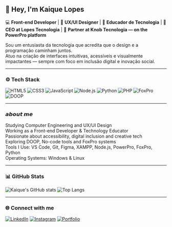 ## 👋 Hey, I'm Kaique Lopes

💻 **Front-end Developer** | 🎨 **UX/UI Designer** | 🧠 **Educador de Tecnologia** | 🚀 **CEO at Lopes Tecnologia** | 🤝 **Partner at Knob Tecnologia — on the PowerPro platform**

Sou um entusiasta da tecnologia que acredita que o design e a programação caminham juntos.  
Atuo na criação de interfaces intuitivas, acessíveis e visualmente impactantes — sempre com foco em inclusão digital e inovação social.  

---

### ⚙️ Tech Stack
![HTML5](https://img.shields.io/badge/HTML5-E34F26?style=for-the-badge&logo=html5&logoColor=white)
![CSS3](https://img.shields.io/badge/CSS3-1572B6?style=for-the-badge&logo=css3&logoColor=white)
![JavaScript](https://img.shields.io/badge/JavaScript-F7DF1E?style=for-the-badge&logo=javascript&logoColor=black)
![Node.js](https://img.shields.io/badge/Node.js-43853D?style=for-the-badge&logo=node.js&logoColor=white)
![Python](https://img.shields.io/badge/Python-3776AB?style=for-the-badge&logo=python&logoColor=white)
![PHP](https://img.shields.io/badge/PHP-777BB4?style=for-the-badge&logo=php&logoColor=white)
![FoxPro](https://img.shields.io/badge/FoxPro-4B0082?style=for-the-badge&logo=visual-studio&logoColor=white)
![DOOP](https://img.shields.io/badge/DOOP-181717?style=for-the-badge&logo=codeforces&logoColor=white)

---

### 𝙖𝙗𝙤𝙪𝙩 𝙢𝙚  

Studying Computer Engineering and UX/UI Design  
Working as a Front-end Developer & Technology Educator  
Passionate about accessibility, digital inclusion and creative tech  
Exploring DOOP, No-code tools and FoxPro systems  
Tools I Use: VS Code, Git, Figma, XAMPP, Node.js, PowerPro, FoxPro, Python  
Operating Systems: Windows & Linux  

---

### 📊 GitHub Stats
![Kaique's GitHub stats](https://github-readme-stats.vercel.app/api?username=oKaiquelopes&show_icons=true&theme=tokyonight&hide_border=true&border_radius=10)
![Top Langs](https://github-readme-stats.vercel.app/api/top-langs/?username=oKaiquelopes&layout=compact&theme=tokyonight&hide_border=true&border_radius=10)

---

### 🌐 Connect with me
[![LinkedIn](https://img.shields.io/badge/LinkedIn-0A66C2?style=for-the-badge&logo=linkedin&logoColor=white)](https://www.linkedin.com/in/okaiquelopes)
[![Instagram](https://img.shields.io/badge/Instagram-%23E4405F.svg?style=for-the-badge&logo=instagram&logoColor=white)](https://instagram.com/kaique.exe)
[![Portfolio](https://img.shields.io/badge/Portfolio-121212?style=for-the-badge&logo=vercel&logoColor=white)](https://okaiquelopes.github.io/portfolio/)
